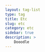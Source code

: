 ```yaml
---
layout: tag-list
type: tag
title: Etc
slug: etc
category: etc
sidebar: true
description: >
    Dooodle
---
```

